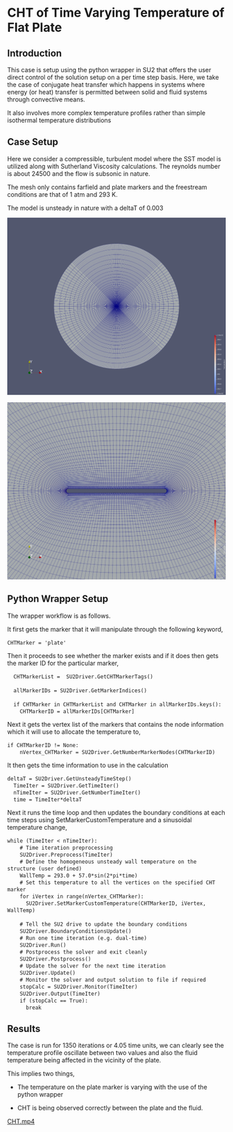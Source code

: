 # CHT of Time Varying Temperature of Flat Plate

## Introduction

This case is setup using the python wrapper in SU2 that offers the user direct control of the solution setup on a per time step basis. Here, we take the case of conjugate heat transfer which happens in systems where energy (or heat) transfer is permitted between solid and fluid systems through convective means. 

It also involves more complex temperature profiles rather than simple isothermal temperature distributions

## Case Setup

Here we consider a compressible, turbulent model where the SST model is utilized along with Sutherland Viscosity calculations. The reynolds number is about 24500 and the flow is subsonic in nature.

The mesh only contains farfield and plate markers and the freestream conditions are that of 1 atm and 293 K.

The model is unsteady in nature with a deltaT of 0.003

![Domain](Mesh.png)

![Plate](Plate.png)

## Python Wrapper Setup

The wrapper workflow is as follows.

It first gets the marker that it will manipulate through the following keyword,

```
CHTMarker = 'plate'
```
Then it proceeds to see whether the marker exists and if it does then gets the marker ID for the particular marker,

```
  CHTMarkerList =  SU2Driver.GetCHTMarkerTags()

  allMarkerIDs = SU2Driver.GetMarkerIndices()

  if CHTMarker in CHTMarkerList and CHTMarker in allMarkerIDs.keys():
    CHTMarkerID = allMarkerIDs[CHTMarker]
```

Next it gets the vertex list of the markers that contains the node information which it will use to allocate the temperature to,

```
if CHTMarkerID != None:
    nVertex_CHTMarker = SU2Driver.GetNumberMarkerNodes(CHTMarkerID)
```

It then gets the time information to use in the calculation

```
deltaT = SU2Driver.GetUnsteadyTimeStep()
  TimeIter = SU2Driver.GetTimeIter()
  nTimeIter = SU2Driver.GetNumberTimeIter()
  time = TimeIter*deltaT
```
Next it runs the time loop and then updates the boundary conditions at each time steps using SetMarkerCustomTemperature and a sinusoidal temperature change,

```
while (TimeIter < nTimeIter):
    # Time iteration preprocessing
    SU2Driver.Preprocess(TimeIter)
    # Define the homogeneous unsteady wall temperature on the structure (user defined)
    WallTemp = 293.0 + 57.0*sin(2*pi*time)
    # Set this temperature to all the vertices on the specified CHT marker
    for iVertex in range(nVertex_CHTMarker):
      SU2Driver.SetMarkerCustomTemperature(CHTMarkerID, iVertex, WallTemp)

    # Tell the SU2 drive to update the boundary conditions
    SU2Driver.BoundaryConditionsUpdate()
    # Run one time iteration (e.g. dual-time)
    SU2Driver.Run()
    # Postprocess the solver and exit cleanly
    SU2Driver.Postprocess()
    # Update the solver for the next time iteration
    SU2Driver.Update()
    # Monitor the solver and output solution to file if required
    stopCalc = SU2Driver.Monitor(TimeIter)
    SU2Driver.Output(TimeIter)
    if (stopCalc == True):
      break
```

## Results

The case is run for 1350 iterations or 4.05 time units, we can clearly see the temperature profile oscillate between two values and also the fluid temperature being affected in the vicinity of the plate.

This implies two things,

- The temperature on the plate marker is varying with the use of the python wrapper

- CHT is being observed correctly between the plate and the fluid.

[CHT.mp4](https://github.com/areenraj/GSOC_SU2/assets/80944803/3f06c60a-792c-4da2-839d-5eabcb74ddc4)